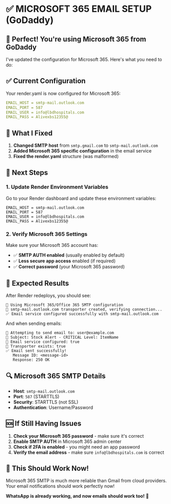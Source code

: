 # ✅ MICROSOFT 365 EMAIL SETUP (GoDaddy)

## 🎯 **Perfect! You're using Microsoft 365 from GoDaddy**

I've updated the configuration for Microsoft 365. Here's what you need to do:

## ✅ **Current Configuration**

Your render.yaml is now configured for Microsoft 365:
```yaml
EMAIL_HOST = smtp-mail.outlook.com
EMAIL_PORT = 587
EMAIL_USER = info@lbdhospitals.com
EMAIL_PASS = Alivexbs12355@
```

## 🔧 **What I Fixed**

1. **Changed SMTP host** from `smtp.gmail.com` to `smtp-mail.outlook.com`
2. **Added Microsoft 365 specific configuration** in the email service
3. **Fixed the render.yaml** structure (was malformed)

## 🚀 **Next Steps**

### 1. Update Render Environment Variables
Go to your Render dashboard and update these environment variables:

```
EMAIL_HOST = smtp-mail.outlook.com
EMAIL_PORT = 587
EMAIL_USER = info@lbdhospitals.com
EMAIL_PASS = Alivexbs12355@
```

### 2. Verify Microsoft 365 Settings
Make sure your Microsoft 365 account has:
- ✅ **SMTP AUTH enabled** (usually enabled by default)
- ✅ **Less secure app access** enabled (if required)
- ✅ **Correct password** (your Microsoft 365 password)

## 📧 **Expected Results**

After Render redeploys, you should see:
```
🔧 Using Microsoft 365/Office 365 SMTP configuration
📧 smtp-mail.outlook.com transporter created, verifying connection...
✅ Email service configured successfully with smtp-mail.outlook.com
```

And when sending emails:
```
📧 Attempting to send email to: user@example.com
📧 Subject: Stock Alert - CRITICAL Level: ItemName
📧 Email service configured: true
📧 Transporter exists: true
✅ Email sent successfully!
   Message ID: <message-id>
   Response: 250 OK
```

## 🔍 **Microsoft 365 SMTP Details**

- **Host**: `smtp-mail.outlook.com`
- **Port**: `587` (STARTTLS)
- **Security**: STARTTLS (not SSL)
- **Authentication**: Username/Password

## 🆘 **If Still Having Issues**

1. **Check your Microsoft 365 password** - make sure it's correct
2. **Enable SMTP AUTH** in Microsoft 365 admin center
3. **Check if 2FA is enabled** - you might need an app password
4. **Verify the email address** - make sure `info@lbdhospitals.com` is correct

## 🎉 **This Should Work Now!**

Microsoft 365 SMTP is much more reliable than Gmail from cloud providers. Your email notifications should work perfectly now!

**WhatsApp is already working, and now emails should work too!** 🚀
